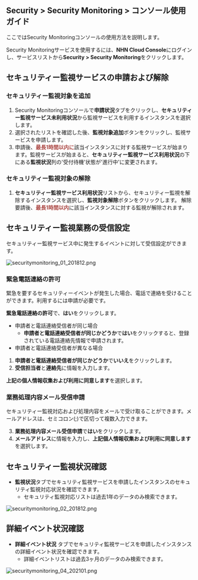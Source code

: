 ## Security > Security Monitoring > コンソール使用ガイド

ここではSecurity Monitoringコンソールの使用方法を説明します。

Security Monitoringサービスを使用するには、**NHN Cloud Console**にログインし、サービスリストから**Security > Security Monitoring**をクリックします。

## セキュリティー監視サービスの申請および解除
### セキュリティー監視対象を追加
1. Security Monitoringコンソールで**申請状況**タブをクリックし、**セキュリティー監視サービス未利用状況**から監視サービスを利用するインスタンスを選択します。
2. 選択されたリストを確認した後、**監視対象追加**ボタンをクリックし、監視サービスを申請します。
3. 申請後、<span style="color:#ab4642">**最長1時間以内に**</span>該当インスタンスに対する監視サービスが始まります。監視サービスが始まると、**セキュリティー監視サービス利用状況**の下にある**監視状況**列の'受付待機'状態が'進行中'に変更されます。

### セキュリティー監視対象の解除
1. **セキュリティー監視サービス利用状況**リストから、セキュリティー監視を解除するインスタンスを選択し、**監視対象解除**ボタンをクリックします。
解除要請後、<span style="color:#ab4642">**最長1時間以内**</span>に該当インスタンスに対する監視が解除されます。

## セキュリティー監視業務の受信設定
セキュリティー監視サービス中に発生するイベントに対して受信設定ができます。

![securitymonitoring_01_201812.png](http://static.toastoven.net/prod_mss/securitymonitoring_01_201812.png)

### 緊急電話連絡の許可

緊急を要するセキュリティーイベントが発生した場合、電話で連絡を受けることができます。利用するには申請が必要です。

**緊急電話連絡の許可**で、**はい**をクリックします。

- 申請者と電話連絡受信者が同じ場合
  - **申請者と電話連絡受信者が同じかどうか**で**はい**をクリックすると、登録されている電話連絡先情報で申請されます。
- 申請者と電話連絡受信者が異なる場合
 1. **申請者と電話連絡受信者が同じかどうか**で**いいえ**をクリックします。
 2. **受信担当者**と**連絡先**に情報を入力します。

**上記の個人情報収集および利用に同意します**を選択します。

### 業務処理内容メール受信申請

セキュリティー監視対応および処理内容をメールで受け取ることができます。メールアドレスは、セミコロン(;)で区切って複数入力できます。

3. **業務処理内容メール受信申請**で**はい**をクリックします。
4. **メールアドレス**に情報を入力し、**上記個人情報収集および利用に同意します**を選択します。

## セキュリティー監視状況確認
- **監視状況**</span>タブでセキュリティ監視サービスを申請したインスタンスのセキュリティ監視対応状況を確認できます。 
  - セキュリティ監視対応リストは過去1年のデータのみ検索できます。

![securitymonitoring_02_201812.png](http://static.toastoven.net/prod_mss/securitymonitoring_02_201812.png)

## 詳細イベント状況確認
- **詳細イベント状況** </span> タブでセキュリティ監視サービスを申請したインスタンスの詳細イベント状況を確認できます。 
  - 詳細イベントリストは過去3ヶ月のデータのみ検索できます。

![securitymonitoring_04_202101.png](http://static.toastoven.net/prod_mss/securitymonitoring_04_202101.png)
